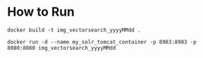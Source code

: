 
# How to Run

```
docker build -t img_vectorsearch_yyyyMMdd .
```

```
docker run -d --name my_solr_tomcat_container -p 8983:8983 -p 8080:8080 img_vectorsearch_yyyyMMdd
```


